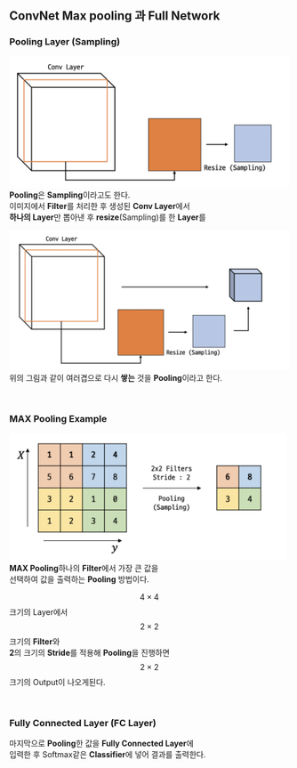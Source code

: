 ## ConvNet Max pooling 과 Full Network

### Pooling Layer (Sampling)
<img src="./7.png" width="600" height="auto" alt="아직 안만듬"><br/>
**Pooling**은 **Sampling**이라고도 한다.<br/>
이미지에서 **Filter**를 처리한 후 생성된 **Conv Layer**에서<br/>
**하나의 Layer**만 뽑아낸 후 **resize**(Sampling)를 한 **Layer**를<br/>


<img src="./8.png" width="600" height="auto" alt="아직 안만듬"><br/>
위의 그림과 같이 여러겹으로 다시 **쌓는** 것을 **Pooling**이라고 한다.<br/>

<br/>

### MAX Pooling Example
<img src="./9.png" width="500" height="auto" alt="아직 안만듬"><br/>
**MAX Pooling**하나의 **Filter**에서 가장 큰 값을<br/>
선택하여 값을 출력하는 **Pooling** 방법이다.<br/>

$$4 \times 4$$ 크기의 Layer에서 $$2 \times 2$$ 크기의 **Filter**와<br/>
**2**의 크기의 **Stride**를 적용해 **Pooling**을 진행하면<br/>
$$2 \times 2$$크기의 Output이 나오게된다.<br/>

<br/>

### Fully Connected Layer (FC Layer)
마지막으로 **Pooling**한 값을 **Fully Connected Layer**에<br/>
입력한 후 Softmax같은 **Classifier**에 넣어 결과를 출력한다.<br/>
